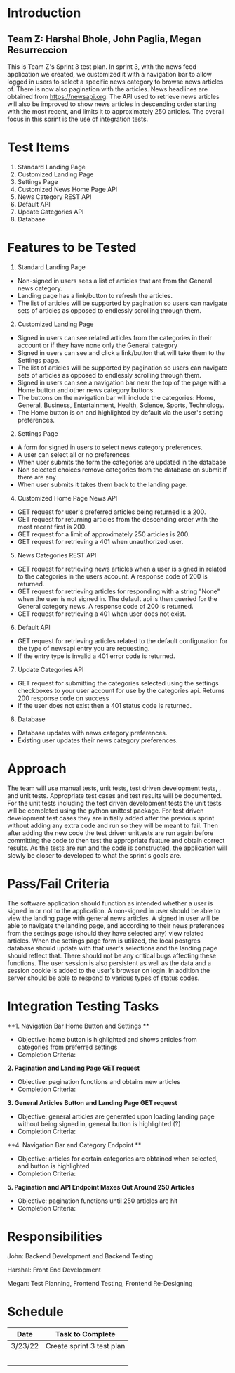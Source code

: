 # Introduction
## Team Z: Harshal Bhole, John Paglia, Megan Resurreccion
This is Team Z's Sprint 3 test plan. In sprint 3, with the news feed application we created, we customized it with a navigation bar to allow logged in users to select a specific news category to browse news articles of. There is now also pagination with the articles. News headlines are obtained from https://newsapi.org. The API used to retrieve news articles will also be improved to show news articles in descending order starting with the most recent, and limits it to approximately 250 articles. The overall focus in this sprint is the use of integration tests.

# Test Items
1. Standard Landing Page
2. Customized Landing Page
3. Settings Page
4. Customized News Home Page API
5. News Category REST API
6. Default API
7. Update Categories API
8. Database

# Features to be Tested
1. Standard Landing Page
- Non-signed in users sees a list of articles that are from the General news category.
- Landing page has a link/button to refresh the articles.
- The list of articles will be supported by pagination so users can navigate sets of articles as opposed to endlessly scrolling through them.

2. Customized Landing Page
- Signed in users can see related articles from the categories in their account or if they have none only the General category
- Signed in users can see and click a link/button that will take them to the Settings page.
- The list of articles will be supported by pagination so users can navigate sets of articles as opposed to endlessly scrolling through them.
- Signed in users can see a navigation bar near the top of the page with a Home button and other news category buttons.
- The buttons on the navigation bar will include the categories: Home, General, Business, Entertainment, Health, Science, Sports, Technology.
- The Home button is on and highlighted by default via the user's setting preferences.

2. Settings Page
- A form for signed in users to select news category preferences.
- A user can select all or no preferences
- When user submits the form the categories are updated in the database
- Non selected choices remove categories from the database on submit if there are any
- When user submits it takes them back to the landing page.

4. Customized Home Page News API
- GET request for user's preferred articles being returned is a 200.
- GET request for returning articles from the descending order with the most recent first is 200.
- GET request for a limit of approximately 250 articles is 200.
- GET request for retrieving a 401 when unauthorized user.

5. News Categories REST API
- GET request for retrieving news articles when a user is signed in related to the categories in the users account. A response code of 200 is returned.
- GET request for retrieving articles for responding with a string "None" when the user is not signed in. The default api is then queried for the General category news. A response code of 200 is returned.
- GET request for retrieving a 401 when user does not exist.

6. Default API
- GET request for retrieving articles related to the default configuration for the type of newsapi entry you are requesting.
- If the entry type is invalid a 401 error code is returned.

7. Update Categories API
- GET request for submitting the categories selected using the settings checkboxes to your user account for use by the categories api. Returns 200 response code on success
- If the user does not exist then a 401 status code is returned.

8. Database
- Database updates with news category preferences.
- Existing user updates their news category preferences.

# Approach
The team will use manual tests, unit tests, test driven development tests, , and unit tests. Appropriate test cases and test results will be documented. For the unit tests including the test driven development tests the unit tests will be completed using the python unittest package. For test driven development test cases they are initially added after the previous sprint without adding any extra code and run so they will be meant to fail. Then after adding the new code the test driven unittests are run again before committing the code to then test the appropriate feature and obtain correct results. As the tests are run and the code is constructed, the application will slowly be closer to developed to what the sprint's goals are.

# Pass/Fail Criteria
The software application should function as intended whether a user is signed in or not to the application. A non-signed in user should be able to view the landing page with general news articles. A signed in user will be able to navigate the landing page, and according to their news preferences from the settings page (should they have selected any) view related articles. When the settings page form is utilized, the local postgres database should update with that user's selections and the landing page should reflect that. There should not be any critical bugs affecting these functions. The user session is also persistent as well as the data and a session cookie is added to the user's browser on login. In addition the server should be able to respond to various types of status codes.

# Integration Testing Tasks

**1. Navigation Bar Home Button and Settings **
- Objective: home button is highlighted and shows articles from categories from preferred settings
- Completion Criteria:

**2. Pagination and Landing Page GET request**
- Objective: pagination functions and obtains new articles
- Completion Criteria:

**3. General Articles Button and Landing Page GET request**
- Objective: general articles are generated upon loading landing page without being signed in, general button is highlighted (?)
- Completion Criteria:

**4. Navigation Bar and Category Endpoint **
- Objective: articles for certain categories are obtained when selected, and button is highlighted
- Completion Criteria:

**5. Pagination and API Endpoint Maxes Out Around 250 Articles**
- Objective: pagination functions until 250 articles are hit
- Completion Criteria:

# Responsibilities
John: Backend Development and Backend Testing

Harshal: Front End Development

Megan: Test Planning, Frontend Testing, Frontend Re-Designing

# Schedule
| Date | Task to Complete|
-------|-------------------
| 3/23/22 | Create sprint 3 test plan |
|  |  |
|  |  |
|  |  |
|  |  |
|  |  |
